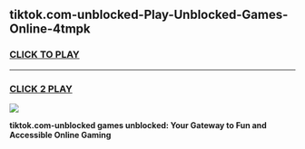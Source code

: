 
## tiktok.com-unblocked-Play-Unblocked-Games-Online-4tmpk
<h3>
<a href="https://premium76.site?title=tiktok.com-unblocked&ref=25A">CLICK TO PLAY</a></h3>
<hr>

<h3>
<a href="https://premium76.site?title=tiktok.com-unblocked&ref=25A">CLICK 2 PLAY</a>
  
</h3>

<a href="https://premium76.site?title=tiktok.com-unblocked&ref=25A"><img src="https://clearcache.store/games.png"></a>


**tiktok.com-unblocked games unblocked: Your Gateway to Fun and Accessible Online Gaming**
